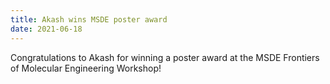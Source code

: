 ```yaml
---
title: Akash wins MSDE poster award
date: 2021-06-18
---
```


Congratulations to Akash for winning a poster award at the MSDE Frontiers of Molecular Engineering Workshop!

<!--more-->

